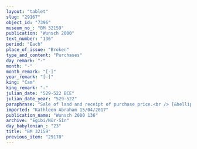 ```yaml
---
layout: "tablet"
slug: "29167"
object_id: "7396"
museum_no_: "BM 32159"
publication: "Wunsch 2000"
text_number: "136"
period: "Each"
place_of_issue: "Broken"
type_and_content: "Purchases"
day_remark: "-"
month: "-"
month_remark: "[-]"
year_remark: "[-]"
king: "Cam"
king_remark: "-"
julian_date: "529-522 BCE"
julian_date_year: "529-522"
paraphrase: "Sale of land and receipt of purchase price.<br /> [&hellip;] in front of the Ura&scaron; Gate in the district (<em>pīhatu</em>) of Babylon: upper long side in the North near (the property of) <strong>A</strong>, the buyer, lower long side in the South near the land of the Ura&scaron; Temple; upper front in the West along the bank (<em>ki&scaron;ādu</em>) of the Euphrates, lower front in the East along the Piqūdu Canal. This land (whose surface area is lost in a lacuna) is made up partly of land planted with trees (<em>zēru zaqpu</em>) valued at 1 mina and 20 shekels of silver, and partly of wasteland (<em>ki&scaron;ubb&ucirc;</em>) valued at 12 shekels of silver. <strong>A</strong> declares the equivalent for this land together with the seller <strong>B</strong> (A <em>itti</em> B <em>mahīra nab&ucirc; i&scaron;ām</em>) to be 1 mina and 32 shekels of silver, plus 2 shekels of silver as additional payment (<em>k&icirc; atri</em>).<strong> B </strong>acknowledges that he has received (<em>eṭēru</em>) 1 mina and 32 shekels of silver in pieces (<em>&scaron;ibirtu</em>) and he is satisfied (<em>apil</em>). The parties agree that in future times there will be no claims or suits against each other, not even between members of their families &ndash; otherwise, any future claimant (<em>pāqirānu</em>) will have to repay twelvefold the silver he received. The field will be measured, and should it be found larger or smaller than what was originally calculated they will compensate each other (<em>ahāmi&scaron; apālu</em>) according to the field-price ratio (<em>mahīru</em>) they agreed upon. Names of 3 witnesses and the scribe.<br /> &nbsp;<br /> <strong>A</strong> = Itti-Marduk-balāṭu/Nab&ucirc;-ahhē-iddin//Egibi; <strong>B</strong> = Nab&ucirc;-aplu-iddin/Marduk-&scaron;umu-iddin//&Scaron;ang&ucirc;-Gula"
imported: "Kathleen Abraham 15/04/2017"
publication_name: "Wunsch 2000 136"
archive: "Egibi/Nūr-Sîn"
day_babylonian_: "23"
title: "BM 32159"
previous_item: "29170"
---
```

